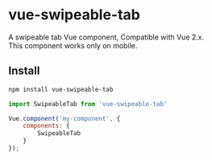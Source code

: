# vue-swipeable-tab

A swipeable tab Vue component, Compatible with Vue 2.x.  
This component works only on mobile.

## Install

``` sh
npm install vue-swipeable-tab
```

``` js
import SwipeableTab from 'vue-swipeable-tab'

Vue.component('my-component', {
    components: {
        SwipeableTab
    }
});
```
